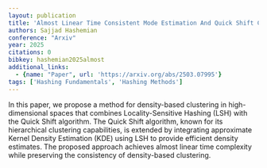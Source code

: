 ```yaml
---
layout: publication
title: 'Almost Linear Time Consistent Mode Estimation And Quick Shift Clustering'
authors: Sajjad Hashemian
conference: "Arxiv"
year: 2025
citations: 0
bibkey: hashemian2025almost
additional_links:
  - {name: "Paper", url: 'https://arxiv.org/abs/2503.07995'}
tags: ['Hashing Fundamentals', 'Hashing Methods']
---
```

In this paper, we propose a method for density-based clustering in
high-dimensional spaces that combines Locality-Sensitive Hashing (LSH) with the
Quick Shift algorithm. The Quick Shift algorithm, known for its hierarchical
clustering capabilities, is extended by integrating approximate Kernel Density
Estimation (KDE) using LSH to provide efficient density estimates. The proposed
approach achieves almost linear time complexity while preserving the
consistency of density-based clustering.
